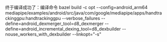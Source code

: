终于编译成功了：编译命令
 bazel build -c opt --config=android_arm64 mediapipe/examples/android/src/java/com/google/mediapipe/apps/handtrackinggpu:handtrackinggpu --verbose_failures --define=android_dexmerger_tool=d8_dexmerger --define=android_incremental_dexing_tool=d8_dexbuilder --nouse_workers_with_dexbuilder  --linkopt="-s"

